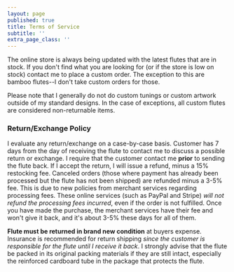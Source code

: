 ```yaml
---
layout: page
published: true
title: Terms of Service
subtitle: ''
extra_page_class: ''
---
```


The online store is always being updated with the latest flutes that are in stock. If you don't find what you are looking for (or if the store is low on stock) contact me to place a custom order.  The exception to this are bamboo flutes--I don't take custom orders for those.

Please note that I generally do not do custom tunings or custom artwork outside of my standard designs. In the case of exceptions, all custom flutes are considered non-returnable items.

### Return/Exchange Policy

I evaluate any return/exchange on a case-by-case basis.  Customer has 7 days from the day of receiving the flute to contact me to discuss a possible return or exchange.  I require that the customer contact me **prior** to sending the flute back.  If I accept the return, I will issue a refund, minus a 15%  restocking fee.  Canceled orders (those where payment has already been processed but the flute has not been shipped) are refunded minus a 3-5% fee.   This is due to new policies from merchant services regarding processing fees.  These online services (such as PayPal and Stripe) *will not refund the processing fees incurred*, even if the order is not fulfilled.  Once you have made the purchase, the merchant services have their fee and won't give it back, and it's about 3-5% these days for all of them.   

**Flute must be returned in brand new condition** at buyers expense. Insurance is recommended for return shipping *since the customer is responsible for the flute until I receive it back*.   I strongly advise that the flute be packed in its original packing materials if they are still intact, especially the reinforced cardboard tube in the package that protects the flute.  